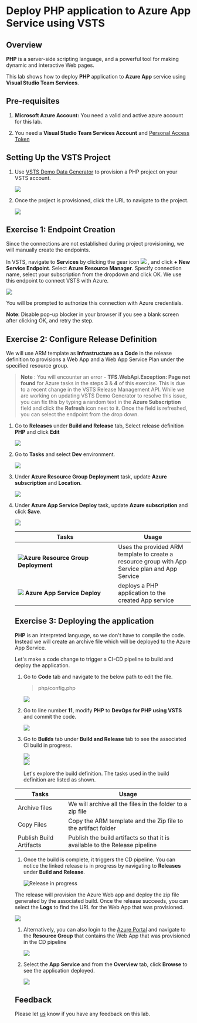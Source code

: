 # Deploy PHP application to Azure App Service using VSTS

## Overview


**PHP** is a server-side scripting language, and a powerful tool for making dynamic and interactive Web pages.

This lab shows how to deploy **PHP** application to **Azure App** service using **Visual Studio Team Services**.


## Pre-requisites

 1. **Microsoft Azure Account:**  You need a valid and active azure account for this lab.
 
 2.  You need a **Visual Studio Team Services Account** and <a href="https://docs.microsoft.com/en-us/vsts/accounts/use-personal-access-tokens-to-authenticate">Personal Access Token</a>

 ## Setting Up the VSTS Project

1. Use <a href="https://vstsdemogenerator.azurewebsites.net/?name=PHP&templateid=77365" target="_blank">VSTS Demo Data Generator</a> to provision a PHP project on your VSTS account.

   <img src="images/vstsdemogen.png">


2. Once the project is provisioned, click the URL to navigate to the project.

   <img src="images/vsts_demogenerator_create.png">


## Exercise 1: Endpoint Creation
Since the connections are not established during project provisioning, we will manually create the endpoints.

In VSTS, navigate to **Services** by clicking the gear icon <img src="images/gear.png"> , and click  **+ New Service Endpoint**. Select **Azure Resource Manager**. Specify connection name, select your subscription from the dropdown and click OK. We use this endpoint to connect VSTS with Azure.

   <img src="images/services_endpoint.png">


You will be prompted to authorize this connection with Azure credentials.

**Note**: Disable pop-up blocker in your browser if you see a blank screen after clicking OK, and retry the step.

## Exercise 2: Configure Release Definition 

We will use ARM template as **Infrastructure as a Code**  in the release definition to provisions a Web App and a Web App Service Plan under the specified resource group.

  >**Note** : You will encounter an error - **TFS.WebApi.Exception: Page not found** for Azure tasks in the steps **3** & **4** of this exercise. This is due to a recent change in the VSTS Release Management API. While we are working on updating VSTS Demo Generator to resolve this issue, you can fix this by typing a random text in the **Azure Subscription** field and click the **Refresh** icon next to it. Once the field is refreshed, you can select the endpoint from the drop down.
 
1. Go to **Releases** under **Build and Release** tab, Select release definition **PHP** and click **Edit**

   <img src="images/release_def.png"> 
 

2. Go to **Tasks** and select **Dev** environment.

   <img src="images/dev_release.png"> 

3. Under **Azure Resource Group Deployment** task, update **Azure subscription** and **Location**.

   <img src="images/azure_sub.png">

4. Under **Azure App Service Deploy** task, update **Azure subscription** and click **Save**.

   <img src="images/azure_app_service.png">

   <table width="100%">
   <thead>
      <tr>
         <th width="57%"><b>Tasks</b></th>
         <th><b>Usage</b></th>
      </tr>
   </thead>
   <tr>
      <td><img src="images/azure_resource.png"><b>Azure Resource Group Deployment</b></td>
      <td>Uses the provided ARM template to create a resource group with App Service plan and App Service  </td>
   </tr>
   <tr>
      <td><img src="images/webapp.png"> <b>Azure App Service Deploy</b></td>
      <td>deploys a PHP application to the created App service</td>
   </tr>
   <tr>
  </table>

## Exercise 3: Deploying the application

**PHP** is an interpreted language, so we don't have to compile the code. Instead we will create an archive file which will be deployed to the Azure App Service. 

Let's make a code change to trigger a CI-CD pipeline to build and deploy the application. 

1. Go to **Code** tab and navigate to the below path to edit the file.

   >php/config.php

   <img src="images/code1.png">

1. Go to line number **11**, modify **PHP** to **DevOps for PHP using VSTS** and commit the code.

   <img src="images/code_editing.png">

1. Go to **Builds** tab under **Build and Release** tab to see the associated CI build in progress.

   <img src="images/build.png">  

   <br/>

   <img src="images/in_progress_build.png">  

   Let's explore the build definition. The tasks used in the build definition are listed as shown. 

  | Tasks | Usage |
  | --- | --- |
  | Archive files | We will archive all the files in the folder to a zip file |
  | Copy Files | Copy the ARM template and the Zip file to the artifact folder  |
  | Publish Build Artifacts |  Publish the build artifacts so that it is available to the Release pipeline  |
 
1. Once the build is complete, it triggers the CD pipeline. You can notice the linked release is in progress by navigating to **Releases** under **Build and Release**.

   ![Release in progress](images/release_in_progress.png) 

The release will provision the Azure Web app and deploy the zip file generated by the associated build. Once the release succeeds, you can select the **Logs** to find the URL for the Web App that was provisioned.

   <img src="images/release_logs.png"> 

1. Alternatively, you can also login to the [Azure Portal](https://portal.azure.com) and navigate to the **Resource Group** that contains the Web App that was provisioned in the CD pipeline

   <img src="images/azure.png">

1. Select the **App Service** and from the **Overview** tab,  click **Browse** to see the application deployed.

   <img src="images/website_php.png">

## Feedback 
Please let <a href="mailto:devopsdemos@microsoft.com">us</a> know if you have any feedback on this lab.
